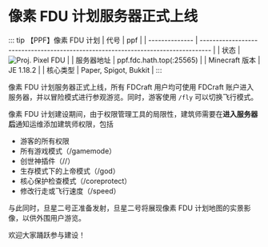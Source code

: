 # 像素 FDU 计划服务器正式上线

::: tip 【PPF】像素 FDU 计划
| 代号           | ppf                                                                               |
| -------------- | --------------------------------------------------------------------------------- |
| 状态           | ![Proj. Pixel FDU](https://minecraftlist.com/servers/ppf.fdc.hath.top/banner.svg) |
| 服务器地址     | ppf.fdc.hath.top(:25565)                                                             |
| Minecraft 版本 | JE 1.18.2                                                      |
| 核心类型    | Paper, Spigot, Bukkit                                                      |
:::

像素 FDU 计划服务器正式上线，所有 FDCraft 用户均可使用 FDCraft 账户进入服务器，并以冒险模式进行参观游览。同时，游客使用 `/fly` 可以切换飞行模式。

像素 FDU 计划建设期间，由于权限管理工具的局限性，建筑师需要在**进入服务器后**通知运维添加建筑师权限，包括

- 游客的所有权限
- 所有游戏模式（/gamemode）
- 创世神插件（//）
- 生存模式下的上帝模式（/god）
- 核心保护检查模式（/coreprotect）
- 修改行走或飞行速度（/speed）

与此同时，旦星二号正准备发射，旦星二号将展现像素 FDU 计划地图的实景影像，以供外围用户游览。

欢迎大家踊跃参与建设！
